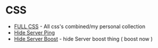 <h1>CSS</h1>

- [FULL CSS](https://github.com/Maxnflaxl1O/Discord-Stuff/blob/main/BD/CSS/) - All css's combined/my personal collection
- [Hide Server Ping](https://github.com/Maxnflaxl1O/Discord-Stuff/blob/main/BD/CSS/hideserverping.theme.css)
- [Hide Server Boost](https:github.com/Maxnflaxl1O/Discord-Stuff/blob/main/BD/CSS/hideserverboost.theme.css) - hide Server boost thing ( boost now )




